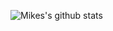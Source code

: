 ![Mikes's github stats](https://github-profile-summary-cards.vercel.app/api/cards/profile-details?username=microshak&theme=github)

